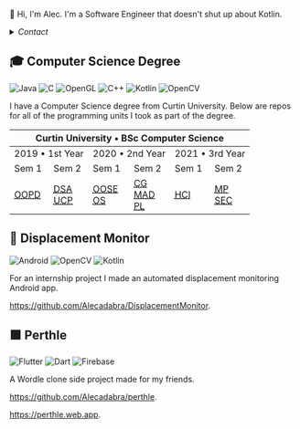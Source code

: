 👋 Hi, I'm Alec. I'm a Software Engineer that doesn't shut up about Kotlin.

<details>
  <summary><i>Contact</i></summary>
  
  📧 Email | 💬 Discord
  ---                         | ---
  alecadabra.github@gmail.com | Alecadabra#0744
</details>

## 🎓 Computer Science Degree

![Java](https://img.shields.io/badge/Java-%23ED8B00.svg?style=flat&logo=gitea&logoColor=white) ![C](https://img.shields.io/badge/C-%2300599C.svg?style=flat&logo=c&logoColor=white) ![OpenGL](https://img.shields.io/badge/OpenGL-%23FFFFFF.svg?style=flat&logo=opengl) ![C++](https://img.shields.io/badge/C++-%2300599C.svg?style=flat&logo=c%2B%2B&logoColor=white) ![Kotlin](https://img.shields.io/badge/Kotlin-%230095D5.svg?style=flat&logo=Kotlin&logoColor=white&color=ac29ec) ![OpenCV](https://img.shields.io/badge/OpenCV-%23white.svg?style=flat&logo=opencv&logoColor=white)

I have a Computer Science degree from Curtin University. Below are repos for all of the programming units I took as part of the degree.

<table>
  <thead>
    <tr>
      <th colspan="6">Curtin University • BSc Computer Science</th>
    </tr>
  </thead>
  <tbody>
    <tr>
      <td colspan="2">2019 • 1st Year</td>
      <td colspan="2">2020 • 2nd Year</td>
      <td colspan="2">2021 • 3rd Year</td>
    </tr>
    <tr>
      <td>Sem 1</td>
      <td>Sem 2</td>
      <td>Sem 1</td>
      <td>Sem 2</td>
      <td>Sem 1</td>
      <td>Sem 2</td>
    </tr>
    <tr>
      <td rowspan="3">
        <a href="https://github.com/Alecadabra/OOPD" target="_blank" rel="noopener noreferrer">
        <abbr title="Object Oriented Program Design">OOPD</abbr></a></a>
      </td>
      <td rowspan="3">
        <a href="https://github.com/Alecadabra/DSA" target="_blank" rel="noopener noreferrer">
          <abbr title="Data Structures and Algorithms">DSA</abbr></a>
        <br>
        <a href="https://github.com/Alecadabra/UCP" target="_blank" rel="noopener noreferrer">
          <abbr title="Unix and C Programming">UCP</abbr></a>
      </td>
      <td rowspan="3">
        <a href="https://github.com/Alecadabra/OOSE" target="_blank" rel="noopener noreferrer">
          <abbr title="Object Oriented Software Engineering">OOSE</abbr></a></a>
        <br>
        <a href="https://github.com/Alecadabra/OS" target="_blank" rel="noopener noreferrer">
          <abbr title="Operating Systems">OS</abbr></a></a>
      </td>
      <td rowspan="3">
        <a href="https://github.com/Alecadabra/CG" target="_blank" rel="noopener noreferrer">
          <abbr title="Computer Graphics">CG</abbr></a></a>
        <br>
        <a href="https://github.com/Alecadabra/MAD" target="_blank" rel="noopener noreferrer">
          <abbr title="Mobile Application Development">MAD</abbr></a></a>
        <br>
        <a href="https://github.com/Alecadabra/PL" target="_blank" rel="noopener noreferrer">
          <abbr title="Programming Languages">PL</abbr></a></a>
      </td>
      <td rowspan="3">
        <a href="https://github.com/Alecadabra/HCI" target="_blank" rel="noopener noreferrer">
          <abbr title="Human Computer Interface">HCI</abbr></a></a></td>
      <td rowspan="3">
        <a href="https://github.com/Alecadabra/MP" target="_blank" rel="noopener noreferrer">
          <abbr title="Machine Perception">MP</abbr></a></a>
        <br>
        <a href="https://github.com/Alecadabra/SEC" target="_blank" rel="noopener noreferrer">
          <abbr title="Software Engineering Concepts">SEC</abbr></a></a>
      </td>
    </tr>
    <tr>
    </tr>
    <tr>
    </tr>
  </tbody>
</table>

## 📐 Displacement Monitor

![Android](https://img.shields.io/badge/Android-3DDC84?style=flat&logo=android&logoColor=white) ![OpenCV](https://img.shields.io/badge/OpenCV-%23white.svg?style=flat&logo=opencv&logoColor=white) ![Kotlin](https://img.shields.io/badge/Kotlin-%230095D5.svg?style=flat&logo=Kotlin&logoColor=white&color=ac29ec)

For an internship project I made an automated displacement monitoring Android app.

https://github.com/Alecadabra/DisplacementMonitor.

## 🟩 Perthle

![Flutter](https://img.shields.io/badge/Flutter-%2302569B.svg?style=flat&logo=Flutter&logoColor=white) ![Dart](https://img.shields.io/badge/Dart-%230175C2.svg?style=flat&logo=Dart&logoColor=white) ![Firebase](https://img.shields.io/badge/Firebase-%23039BE5.svg?style=flat&logo=FIREBASE)

A Wordle clone side project made for my friends.

https://github.com/Alecadabra/perthle.

https://perthle.web.app.
